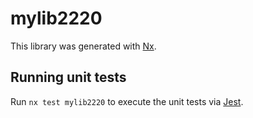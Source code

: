 # mylib2220

This library was generated with [Nx](https://nx.dev).

## Running unit tests

Run `nx test mylib2220` to execute the unit tests via [Jest](https://jestjs.io).
